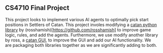 ## CS4710 Final Project

This project looks to implement various AI agents to optimally pick start positions in Settlers of Catan. This project involes modifying a [catan python library](https://github.com/rosshamish/catan-py) by (rosshamish)[https://github.com/rosshamish] to improve game logic, rules, and add the agents. Furthermore, we use modify another library by ross, a [catan GUI](https://github.com/rosshamish/catan-spectator), to improve the GUI and add our AI functionality. We are packaging both libraries together as we are significantly adding to both.